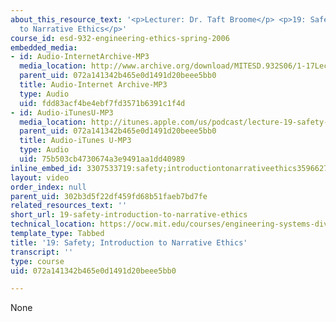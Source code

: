 ```yaml
---
about_this_resource_text: '<p>Lecturer: Dr. Taft Broome</p> <p>19: Safety; Introduction
  to Narrative Ethics</p>'
course_id: esd-932-engineering-ethics-spring-2006
embedded_media:
- id: Audio-InternetArchive-MP3
  media_location: http://www.archive.org/download/MITESD.932S06/1-17Lecture19_SafetyIntroductionToNarrativeEthics.mp3
  parent_uid: 072a141342b465e0d1491d20beee5bb0
  title: Audio-Internet Archive-MP3
  type: Audio
  uid: fdd83acf4be4ebf7fd3571b6391c1f4d
- id: Audio-iTunesU-MP3
  media_location: http://itunes.apple.com/us/podcast/lecture-19-safety-introduction/id341597867?i=63739036
  parent_uid: 072a141342b465e0d1491d20beee5bb0
  title: Audio-iTunes U-MP3
  type: Audio
  uid: 75b503cb4730674a3e9491aa1dd40989
inline_embed_id: 3307533719:safety;introductiontonarrativeethics35966277
layout: video
order_index: null
parent_uid: 302b3d5f22df459fd68b51faeb7bd7fe
related_resources_text: ''
short_url: 19-safety-introduction-to-narrative-ethics
technical_location: https://ocw.mit.edu/courses/engineering-systems-division/esd-932-engineering-ethics-spring-2006/audio-lectures/19-safety-introduction-to-narrative-ethics
template_type: Tabbed
title: '19: Safety; Introduction to Narrative Ethics'
transcript: ''
type: course
uid: 072a141342b465e0d1491d20beee5bb0

---
```

None